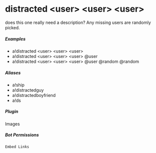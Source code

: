 # distracted &lt;user&gt; &lt;user&gt; &lt;user&gt;

does this one really need a description? Any missing users are randomly picked.
			

##### Examples

* a!distracted &lt;user&gt; &lt;user&gt; &lt;user&gt; 
* a!distracted &lt;user&gt; &lt;user&gt; &lt;user&gt; @user
* a!distracted &lt;user&gt; &lt;user&gt; &lt;user&gt; @user @random @random


##### Aliases

* a!ship
* a!distractedguy
* a!distractedboyfriend
* a!ds


##### Plugin
Images


##### Bot Permissions
`Embed Links`